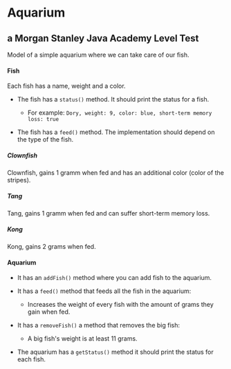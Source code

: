 # Aquarium
## a Morgan Stanley Java Academy Level Test

Model of a simple aquarium where we can take care of our fish.

#### Fish

Each fish has a name, weight and a color.

- The fish has a `status()` method. It should print the status for a fish.

  - For example: `Dory, weight: 9, color: blue, short-term memory loss: true`

- The fish has a `feed()` method. The implementation should depend on the type of the fish.

##### Clownfish

Clownfish, gains 1 gramm when fed and has an additional color (color of the stripes).

##### Tang

Tang, gains 1 gramm when fed and can suffer short-term memory loss.

##### Kong

Kong, gains 2 grams when fed.

#### Aquarium

- It has an `addFish()` method where you can add fish to the aquarium.

- It has a `feed()` method that feeds all the fish in the aquarium:

  - Increases the weight of every fish with the amount of grams they gain when fed.

- It has a `removeFish()` a method that removes the big fish: 

  - A big fish's weight is at least 11 grams.

- The aquarium has a `getStatus()` method it should print the status for each fish.